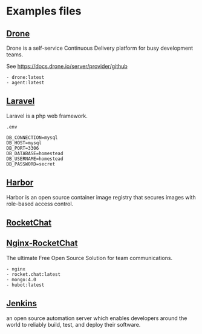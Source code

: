 # Examples files

## [Drone](drone)
Drone is a self-service Continuous Delivery platform for busy development teams.

See https://docs.drone.io/server/provider/github

```
- drone:latest
- agent:latest
```

## [Laravel](laravel)
Laravel is a php web framework.

`.env`
```
DB_CONNECTION=mysql
DB_HOST=mysql
DB_PORT=3306
DB_DATABASE=homestead
DB_USERNAME=homestead
DB_PASSWORD=secret
```

## [Harbor](harbor)
Harbor is an open source container image registry that secures images with role-based access control.

## [RocketChat](rocketchat)
## [Nginx-RocketChat](nginx-rocketchat)
The ultimate Free Open Source Solution for team communications.

```
- nginx
- rocket.chat:latest
- mongo:4.0
- hubot:latest
```

## [Jenkins](jenkins)
an open source automation server which enables developers around the world to reliably build, test, and deploy their software.
